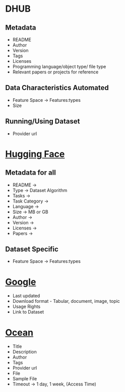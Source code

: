 # DHUB
## Metadata
* README
* Author
* Version
* Tags
* Licenses
* Programming language/object type/ file type
* Relevant papers or projects for reference

## Data Characteristics Automated
* Feature Space -> Features:types
* Size


## Running/Using Dataset
* Provider url


# [Hugging Face](https://huggingface.co/datasets?sort=downloads)
## Metadata for all
* README ->
* Type -> Dataset Algorithm
* Tasks ->
* Task Category ->
* Language ->
* Size -> MB or GB
* Author ->
* Version ->
* Licenses ->
* Papers ->

## Dataset Specific
* Feature Space -> Features:types


# [Google](https://datasetsearch.research.google.com)

* Last updated
* Download format - Tabular, document, image, topic
* Usage Rights
* Link to Dataset



# [Ocean](https://market.oceanprotocol.com/)
* Title
* Description
* Author
* Tags
* Provider url
* File
* Sample File
* Timeout -> 1 day, 1 week, (Access Time)
